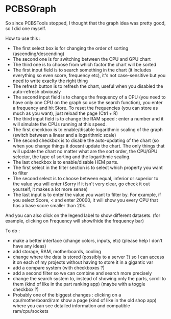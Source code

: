 # PCBSGraph
 
So since PCBSTools stopped, I thought that the graph idea was pretty good, so I did one myself. 

How to use this :
- The first select box is for changing the order of sorting (ascending/descending)
- The second one is for switching between the CPU and GPU chart
- The third one is to choose from which factor the chart will be sorted
- The first input field is to search something in the chart (it includes everything so even score, frequency etc), it's not case-sensitive but you need to write exaclty the right thing
- The refresh button is to refresh the chart, useful when you disabled the auto-refresh obviously
- The second input field is to change the frequency of a CPU (you need to have only one CPU on the graph so use the search function), you enter a frequency and hit Store.
To reset the frequencies (you can store as much as you want), just reload the page (Ctrl + R)
- The third input field is to change the RAM speed : enter a number and it will simulate the CPUs running at this speed.
- The first checkbox is to enable/disable logarithmic scaling of the graph (switch between a linear and a logarithmic scale)
- The second checkbox is to disable the auto-updating of the chart (so when you change things it doesnt update the chart. The only things that will update the chart no matter what are the sort order, the CPU/GPU selector, the type of sorting and the logarithmic scaling.
- The last checkbox is to enable/disable HEM parts.
- The first select in the filter section is to select which property you want to filter
- The second select is to choose between equal, inferior or superior to the value you will enter (Sorry if it isn't very clear, go check it out yourself, it makes a lot more sense)
- The last input is to enter the value you want to filter by.
For example, if you select Score, < and enter 20000, it will show you every CPU that has a base score smaller than 20k.

And you can also click on the legend label to show different datasets. (for example, clicking on Frequency will show/hide the frequency bar)

To do :
- make a better interface (change colors, inputs, etc) (please help I don't have any ideas)
- add storage, RAM, motherboards, cooling
- change where the data is stored (possibly to a server ?) so I can access it on each of my projects without having to store it in a gigantic var
- add a compare system (with checkboxes ?)
- add a second filter so we can combine and search more precisely
- change the search system to, instead of showing only the parts, scroll to them (kind of like in the part ranking app) (maybe with a toggle checkbox ?)
- Probably one of the biggest changes : clicking on a cpu/motherboard/ram show a page (kind of like in the old shop app) where you can see detailed information and compatible ram/cpu/sockets